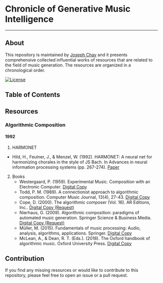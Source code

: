 # Chronicle of Generative Music Intelligence

---

## About

This repository is maintained by [Joseph Chay](https://github.com/josephchay) and it presents comprehensive collected 
influential works of resources that are related to the field of music generation. 
The resources are organized in a chronological order.

[![License](https://img.shields.io/badge/license-MIT1.0-green)](./LICENSE)

## Table of Contents

## Resources

### Algorithmic Composition

#### 1992

1. HARMONET 
  - Hild, H., Feulner, J., & Menzel, W. (1992). HARMONET: A neural net for harmonizing chorales in the style of JS Bach. 
    In Advances in neural information processing systems (pp. 267-274).
    [Paper](https://proceedings.neurips.cc/paper/1991/file/a7aeed74714116f3b292a982238f83d2-Paper.pdf)

2. Books
    - Westergaard, P. (1959). Experimental Music. Composition with an Electronic Computer. 
    [Digital Copy](https://ia803209.us.archive.org/21/items/experimentalmusi00hill/experimentalmusi00hill.pdf)
    - Todd, P. M. (1989). A connectionist approach to algorithmic composition. Computer Music Journal, 13(4), 27-43.
    [Digital Copy](https://abcwest.sitehost.iu.edu/pmwiki/pdf/todd.compmusic.1989.pdf)
    - Cope, D. (2000). The algorithmic composer (Vol. 16). AR Editions, Inc..
    [Digital Copy (Request)](https://www.researchgate.net/publication/209436329_The_Algorithmic_Composer)
    - Nierhaus, G. (2009). Algorithmic composition: paradigms of automated music generation. Springer Science & Business Media.
    [Digital Copy (Request)](https://link.springer.com/book/10.1007/978-3-211-75540-2)
    - Müller, M. (2015). Fundamentals of music processing: Audio, analysis, algorithms, applications. Springer.
    [Digital Copy](https://link.springer.com/book/10.1007/978-3-319-21945-5)
    - McLean, A., & Dean, R. T. (Eds.). (2018). The Oxford handbook of algorithmic music. Oxford University Press.
    [Digital Copy](https://api.pageplace.de/preview/DT0400.9780190227005_A35478151/preview-9780190227005_A35478151.pdf)


## Contribution

If you find any missing resources or would like to contribute to this repository, please feel free to open an issue or a pull request.
